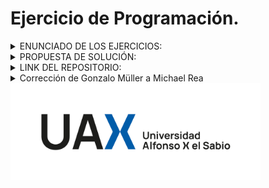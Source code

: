 # Ejercicio de Programación.

<details>
  <summary>ENUNCIADO DE LOS EJERCICIOS: </summary>
  <p style="font-size: 12px; line-height: 1.4;">
<details>
  <summary>TIT.enun1</summary>
  <p style="font-size: 12px; line-height: 1.4;">

ENUNCIADO

</p>

</details>
<details>
  <summary>TIT.enun2</summary>
  <p style="font-size: 12px; line-height: 1.4;">

ENUNCIADO

</p>

</details>
<details>
  <summary>TIT.enun3</summary>
  <p style="font-size: 12px; line-height: 1.4;">

ENUNCIADO

</p>

</details>
<details>
  <summary>TIT.enun4</summary>
  <p style="font-size: 12px; line-height: 1.4;">

ENUNCIADO

</p>

</details>

<details>
  <summary>TIT.enun5</summary>
  <p style="font-size: 12px; line-height: 1.4;">

ENUNCIADO

</p>

</details>
</details>
<details>
  <summary>PROPUESTA DE SOLUCIÓN: </summary>
  <p style="font-size: 12px; line-height: 1.4;">

  ````
1. 
````

  ````
2. 
````

  ````
3. 
````

  ````
4. 
````

  ````
5. 
````

</p>
</details>

<details>
  <summary>LINK DEL REPOSITORIO:</summary>
  <p style="font-size: 12px; line-height: 1.4;">

  [Repositorio GitHub](https://github.com/Maaaikol/ESTRUCTURA-README-EJ.git)

</p>

</details>

<details>
  <summary> Corrección de Gonzalo Müller a Michael Rea </summary>

# Análisis de Problemas y Soluciones en el Código

*Potencial Desbordamiento de Buffer en la Entrada del Nombre de Archivo*

*Descripción del Problema:*

Usar scanf("%499s", filename); para leer el nombre del archivo proporcionado por el usuario plantea un riesgo de desbordamiento de buffer si el usuario ingresa más de 499 caracteres. Esto puede conducir a comportamientos indefinidos o corrupción de memoria.

*Propuesta de Solución:*

Para mitigar este riesgo, se recomienda utilizar una función que limite la cantidad de caracteres leídos y maneje adecuadamente los posibles excedentes. Una opción es utilizar fgets(filename, sizeof(filename), stdin);, que lee una línea completa de la entrada estándar y asegura que no se exceda el tamaño del buffer. Además, manejar el posible carácter de nueva línea \n al final de la entrada.

c 
if (fgets(filename, sizeof(filename), stdin) == NULL) { fprintf(stderr, "Error al leer el nombre del archivo\n"); return; } // Eliminar el carácter de nueva línea si está presente size_t len = strlen(filename); if (len > 0 && filename[len - 1] == '\n') { filename[len - 1] = '\0'; }


*Acceso Fuera de Límites en el Buffer 'script'*

*Descripción del Problema:*

El buffer script está definido con un tamaño de BUF_SIZE + 1 (4001 bytes). Asignar script[n] = '\0'; después de leer datos con fread podría causar un acceso fuera de límites si n es igual a BUF_SIZE.

*Propuesta de Solución:*

Asegurarse de que la función fread no lea más bytes de los que el buffer puede contener. Dado que se utiliza fread(script, 1, BUF_SIZE, f);, se limita correctamente el número de bytes leídos. El buffer script tiene un byte adicional para acomodar el terminador nulo, por lo que asignar script[n] = '\0'; es seguro siempre que n no exceda BUF_SIZE.

*Colores de Terminal No Restablecidos Después de Mostrar el Script*

*Descripción del Problema:*

Al utilizar códigos de escape ANSI como \033[34m y \033[47m para cambiar el color del texto y el fondo, si no se restablecen los colores después de imprimir, la salida posterior en la consola continuará con estos colores, lo cual puede no ser deseable.

*Propuesta de Solución:*

Agregar un código de escape ANSI para restablecer los colores del terminal a sus valores predeterminados después de imprimir el script. Esto se logra agregando \033[0m al final de la cadena formateada:

c
printf("\033[34m\033[47m%s\033[0m\n", script);


*Posible Fuga de Recursos si Ocurre un Error al Leer el Archivo*

*Descripción del Problema:*

Si ocurre un error durante la lectura del archivo y no se maneja adecuadamente, el archivo puede no cerrarse correctamente, lo que conduce a una fuga de recursos.

*Propuesta de Solución:*

Asegurar que el archivo se cierra en todas las rutas de ejecución, incluso si ocurre un error. Una forma de lograrlo es mover la llamada a fclose(f); después de la comprobación de errores, o utilizar una sección de limpieza para manejar la liberación de recursos:

c
FILE* f = fopen(filename, "rb"); if (!f) { fprintf(stderr, "Error al abrir %s\n", filename); return; }

// Código de lectura...

if (ferror(f)) { fprintf(stderr, "Error durante la lectura del archivo\n"); }

fclose(f);


*Funciones Duplicadas y Conflicto de Nombres*

*Descripción del Problema:*

Existen dos funciones llamadas load_script, una que acepta parámetros y otra que no. En C, esto no está permitido y puede causar errores de compilación debido a la redefinición de funciones.

*Propuesta de Solución:*

Renombrar la función sin parámetros a un nombre más descriptivo para evitar conflictos y mejorar la legibilidad del código. Por ejemplo, cambiarla a load_script_from_user_input:

c 
void load_script_from_user_input() { // Implementación... }


Actualizar las declaraciones en el archivo de cabecera y las llamadas a esta función en el código principal.

*Uso de 'scanf' Puede No Leer Entradas con Espacios*

*Descripción del Problema:*

La función scanf("%499s", filename); detiene la lectura al encontrar un carácter de espacio, lo que impide leer nombres de archivos que contengan espacios.

*Propuesta de Solución:*

Utilizar fgets para leer la línea completa de entrada, permitiendo nombres de archivo con espacios:

c 
if (fgets(filename, sizeof(filename), stdin) == NULL) { fprintf(stderr, "Error al leer el nombre del archivo\n"); return; } // Eliminar el carácter de nueva línea si está presente size_t len = strlen(filename); if (len > 0 && filename[len - 1] == '\n') { filename[len - 1] = '\0'; }


*Falta de Validación de Entrada para la Lectura Exitosa*

*Descripción del Problema:*

No se verifica si scanf o fgets logran leer correctamente la entrada del usuario, lo que podría resultar en el uso de datos no inicializados.

*Propuesta de Solución:*

Comprobar el valor de retorno de la función de entrada para asegurar que la lectura fue exitosa:

c 
if (fgets(filename, sizeof(filename), stdin) == NULL) { fprintf(stderr, "Error al leer el nombre del archivo\n"); return; }


*Apertura del Archivo en Modo Binario para Archivos de Texto*

*Descripción del Problema:*

El archivo se abre en modo binario "rb", lo que puede no ser apropiado para archivos de texto y puede afectar la interpretación de caracteres de nueva línea en diferentes sistemas operativos.

*Propuesta de Solución:*

Abrir el archivo en modo de texto "r" para asegurar que las conversiones de fin de línea se manejan correctamente:

c
FILE* f = fopen(filename, "r"); 


*Códigos de Escape ANSI Pueden No Ser Compatibles en Todas las Plataformas*

*Descripción del Problema:*

Los códigos de escape ANSI para colores pueden no ser compatibles con todas las consolas, especialmente en sistemas Windows sin configuración adicional.

*Propuesta de Solución:*

Considerar la posibilidad de detectar el sistema operativo y ajustar el uso de colores en consecuencia. Para mayor compatibilidad, se puede utilizar una biblioteca multiplataforma como ncurses, o evitar el uso de colores si no es esencial.

*Uso de Números Mágicos y Tamaños de Buffer Fijos*

*Descripción del Problema:*

Los tamaños de buffer codificados directamente como BUF_SIZE, 500 y 499 están dispersos en el código, lo que puede dificultar el mantenimiento y la comprensión.

*Propuesta de Solución:*

Definir constantes o macros para estos valores y utilizarlas consistentemente en todo el código:

c 
#define FILENAME_MAX_LENGTH 500 #define INPUT_BUFFER_SIZE 4000


Esto mejora la legibilidad y facilita cambios futuros en los tamaños de los buffers.

*Falta de Manejo Específico de Errores*

*Descripción del Problema:*

El código no maneja de manera específica los posibles errores que pueden ocurrir durante la lectura del archivo o la entrada del usuario, lo que puede dificultar la depuración y la experiencia del usuario.

*Propuesta de Solución:*

Implementar mensajes de error más detallados y manejar casos específicos, como archivos inexistentes, permisos insuficientes o entradas inválidas. Esto puede incluir el uso de perror para imprimir mensajes de error del sistema:

c 
if (!f) { perror("Error al abrir el archivo"); return; }


</details>


<img src="uax_logo_nuevo.png" alt="UAX Logo" width="400">

